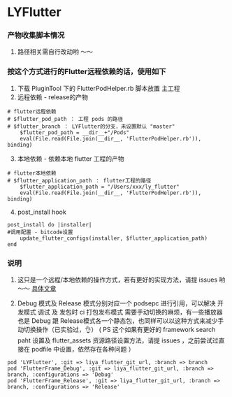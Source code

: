 # LYFlutter
### 产物收集脚本情况
1. 路径相关需自行改动哟 ～～ 

### 按这个方式进行的Flutter远程依赖的话，使用如下
1. 下载 PluginTool 下的 FlutterPodHelper.rb 脚本放置 主工程 
2. 远程依赖 - release的产物
```
# flutter远程依赖 
# $flutter_pod_path ： 工程 pods 的路径
# $flutter_branch ： LYFlutter的分支，未设置默认 "master"
    $flutter_pod_path = __dir__+"/Pods"
    eval(File.read(File.join(__dir__, 'FlutterPodHelper.rb')), binding)
```
3. 本地依赖 - 依赖本地 flutter 工程的产物
```
# flutter本地依赖 
# $flutter_application_path ： flutter工程的路径
    $flutter_application_path = "/Users/xxx/ly_flutter"
    eval(File.read(File.join(__dir__, 'FlutterPodHelper.rb')), binding)
```
4. post_install hook
```
post_install do |installer|
#调用配置 - bitcode设置
    update_flutter_configs(installer, $flutter_application_path)
end
```
### 说明
1. 这只是一个远程/本地依赖的操作方式，若有更好的实现方法，请提 issues 哟～～
[具体文章](https://www.jianshu.com/p/c010bdd6a926)

2. Debug 模式及 Release 模式分别对应一个 podsepc 进行引用，可以解决 开发模式 调试 及 发包时 ci 打包发布模式 需要手动切换的麻烦，有一些播放器也是 Debug 跟 Release模式各一个静态包，也同样可以以这种方式来减少手动切换操作（已实验过，👌）
 (  PS 这个如果有更好的 framework search paht 设置及 flutter_assets 资源路径设置方法，请提 issues ，之前尝试过直接在 podfile 中设置，依然存在各种问题 ）
```
pod 'LYFlutter', :git => liya_flutter_git_url, :branch => branch
pod 'FlutterFrame_Debug', :git => liya_flutter_git_url, :branch => branch, :configurations => 'Debug'
pod 'FlutterFrame_Release', :git => liya_flutter_git_url, :branch => branch, :configurations => 'Release'
```

